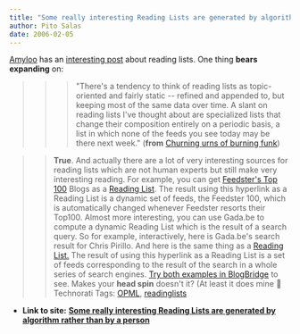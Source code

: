 ```yaml
---
title: "Some really interesting Reading Lists are generated by algorithm rather than by a person"
author: Pito Salas
date: 2006-02-05
---
```


[Amyloo](<http://blogs.opml.org/amyloo/>) has an [interesting
post](<http://blogs.opml.org/amyloo/2006/02/04#churningUrnsOfBurningFunk>)
about reading lists. One thing **bears expanding** on:

>>

>>> "There's a tendency to think of reading lists as topic-oriented and fairly
static -- refined and appended to, but keeping most of the same data over
time. A slant on reading lists I've thought about are specialized lists that
change their composition entirely on a periodic basis, a list in which none of
the feeds you see today may be there next week." (**from** [Churning urns of
burning
funk](<http://blogs.opml.org/amyloo/2006/02/04#churningUrnsOfBurningFunk>))

>>

>> **True**. And actually there are a lot of very interesting sources for
reading lists which are not human experts but still make very interesting
reading.  For example, you can get [Feedster's Top
100](<http://top500.feedster.com/>) Blogs as a [Reading
List](<http://top500.feedster.com/top500.php?type=opml>). The result using
this hyperlink as a Reading List is a dynamic set of feeds, the Feedster 100,
which is automatically changed whenever Feedster resorts their Top100. Almost
more interesting, you can use Gada.be to compute a dynamic Reading List which
is the result of a search query. So for example, interactively, here is
Gada.be's search result for Chris Pirillo. And here is the same thing as a
[Reading List.](<http://gada.be/d/chrispirillo/opml>) The result of using this
hyperlink as a Reading List is a set of feeds corresponding to the result of
the search in a whole series of search engines. [Try both examples in
BlogBridge](<http://www.blogbridge.com/archives/2006/02/how_do_i_subscr.php>)
to see. Makes your **head spin** doesn't it? (At least it does mine 🙂
Technorati Tags: [OPML](<http://www.technorati.com/tag/OPML>),
[readinglists](<http://www.technorati.com/tag/readinglists>)


* **Link to site:** **[Some really interesting Reading Lists are generated by algorithm rather than by a person](None)**
